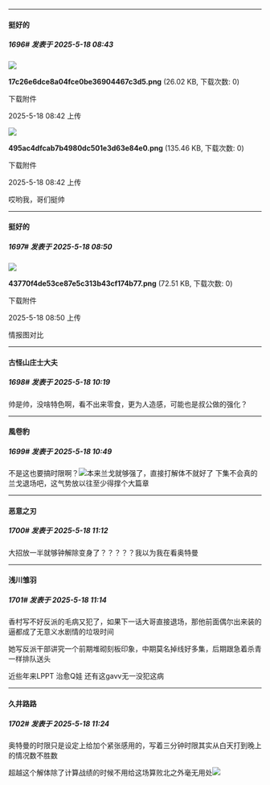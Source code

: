 ﻿
*****

####  挺好的  
##### 1696#       发表于 2025-5-18 08:43

<img src="https://img.stage1st.com/forum/202505/18/084248a90chc06r90tw55y.png" referrerpolicy="no-referrer">

<strong>17c26e6dce8a04fce0be36904467c3d5.png</strong> (26.02 KB, 下载次数: 0)

下载附件

2025-5-18 08:42 上传

<img src="https://img.stage1st.com/forum/202505/18/084248omsgcz6bga5gg9aw.png" referrerpolicy="no-referrer">

<strong>495ac4dfcab7b4980dc501e3d63e84e0.png</strong> (135.46 KB, 下载次数: 0)

下载附件

2025-5-18 08:42 上传

哎哟我，哥们挺帅


*****

####  挺好的  
##### 1697#       发表于 2025-5-18 08:50

<img src="https://img.stage1st.com/forum/202505/18/085026lecu65txtehh65mc.png" referrerpolicy="no-referrer">

<strong>43770f4de53ce87e5c313b43cf174b77.png</strong> (72.51 KB, 下载次数: 0)

下载附件

2025-5-18 08:50 上传

情报图对比


*****

####  古怪山庄士大夫  
##### 1698#       发表于 2025-5-18 10:19

帅是帅，没啥特色啊，看不出来零食，更为人造感，可能也是叔公做的强化？


*****

####  風卷豹  
##### 1699#       发表于 2025-5-18 10:49

不是这也要搞时限啊？<img src="https://static.stage1st.com/image/smiley/face2017/093.png" referrerpolicy="no-referrer">本来兰戈就够强了，直接打解体不就好了
下集不会真的兰戈退场吧，这气势放以往至少得撑个大篇章


*****

####  恶意之刃  
##### 1700#       发表于 2025-5-18 11:12

大招放一半就够钟解除变身了？？？？？我以为我在看奥特曼

*****

####  浅川雏羽  
##### 1701#       发表于 2025-5-18 11:14

香村写不好反派的毛病又犯了，如果下一话大哥直接退场，那他前面偶尔出来装的逼都成了无意义水剧情的垃圾时间

她写反派干部讲究一个前期堆砌刻板印象，中期莫名掉线好多集，后期跟急着杀青一样排队送头

近些年来LPPT 治愈Q娃 还有这gavv无一没犯这病


*****

####  久井路路  
##### 1702#       发表于 2025-5-18 11:24

奥特曼的时限只是设定上给加个紧张感用的，写着三分钟时限其实从白天打到晚上的情况数不胜数

超越这个解体除了计算战绩的时候不用给这场算败北之外毫无用处<img src="https://static.stage1st.com/image/smiley/face2017/067.png" referrerpolicy="no-referrer">

